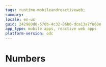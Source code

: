 ```yaml
---
tags: runtime-mobileandreactiveweb;  
summary: 
locale: en-us
guid: 242980d0-570b-4c32-86b0-dca13a7f860e
app_type: mobile apps, reactive web apps
platform-version: odc
---
```


# Numbers
